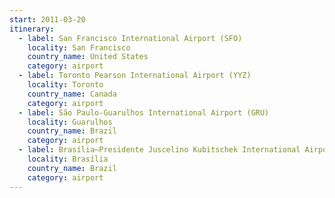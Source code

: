 ```yaml
---
start: 2011-03-20
itinerary:
  - label: San Francisco International Airport (SFO)
    locality: San Francisco
    country_name: United States
    category: airport
  - label: Toronto Pearson International Airport (YYZ)
    locality: Toronto
    country_name: Canada
    category: airport
  - label: São Paulo-Guarulhos International Airport (GRU)
    locality: Guarulhos
    country_name: Brazil
    category: airport
  - label: Brasília–Presidente Juscelino Kubitschek International Airport (BSB)
    locality: Brasília
    country_name: Brazil
    category: airport
---
```

